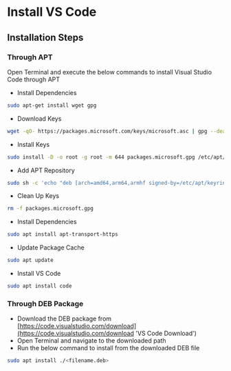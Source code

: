 # Install VS Code

## Installation Steps

### Through APT

Open Terminal and execute the below commands to install Visual Studio Code through APT

* Install Dependencies

```bash
sudo apt-get install wget gpg
```

* Download Keys

```bash
wget -qO- https://packages.microsoft.com/keys/microsoft.asc | gpg --dearmor > packages.microsoft.gpg
```

* Install Keys

```bash
sudo install -D -o root -g root -m 644 packages.microsoft.gpg /etc/apt/keyrings/packages.microsoft.gpg
```

* Add APT Repository

```bash
sudo sh -c 'echo "deb [arch=amd64,arm64,armhf signed-by=/etc/apt/keyrings/packages.microsoft.gpg] https://packages.microsoft.com/repos/code stable main" > /etc/apt/sources.list.d/vscode.list'
```

* Clean Up Keys

```bash
rm -f packages.microsoft.gpg
```

* Install Dependencies

```bash
sudo apt install apt-transport-https
```

* Update Package Cache

```bash
sudo apt update
```

* Install VS Code

```bash
sudo apt install code
```

### Through DEB Package

* Download the DEB package from [https://code.visualstudio.com/download](https://code.visualstudio.com/download 'VS Code Download')
* Open Terminal and navigate to the downloaded path
* Run the below command to install from the downloaded DEB file

```bash
sudo apt install ./<filename.deb>
```
